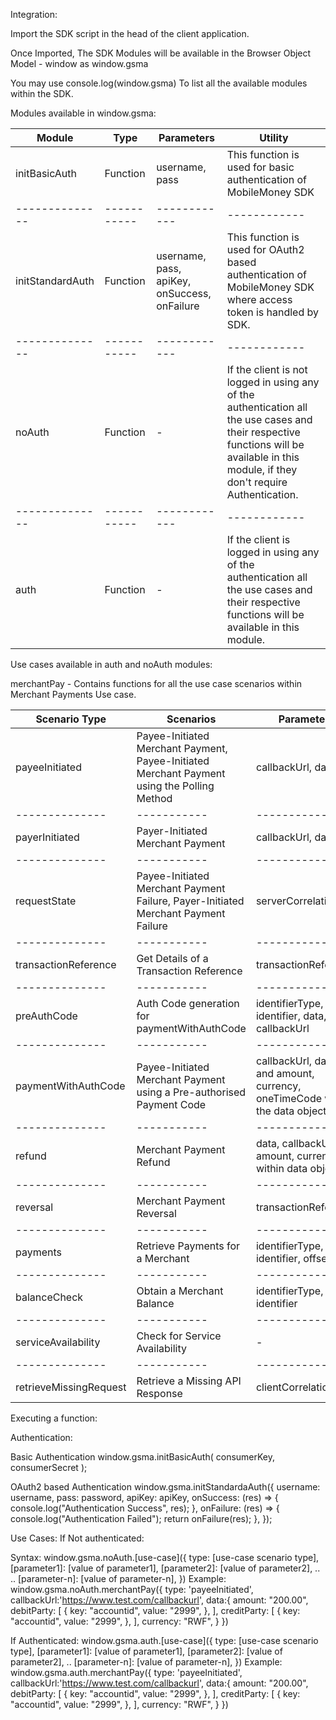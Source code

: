 <!-- ## bundle config

npm i --save-dev webpack webpack-cli webpack-dev-server

## tranformation

babel
npm i --save-dev @babel/core @babel/preset-env babel-loader

## Api

api
npm install axios

## env setup

acessing env variable config
npm install dotenv-webpack --save-dev

## url encode

A querystring parsing and stringifying library with some added security.
npm install qs -->


Integration: 

Import the SDK script in the head of the client application.

<head>
   <script src="http://{cdn-url}/main.min.js"></script>
</head>


Once Imported, The SDK Modules will be available in the Browser Object Model - window as
window.gsma

You may use 
console.log(window.gsma)
To list all the available modules within the SDK.

Modules available in window.gsma:


Module | Type | Parameters | Utility 
--------------|-----------|------------|------------
initBasicAuth | Function | username, pass | This function is used for basic authentication of MobileMoney SDK
--------------|-----------|------------|------------
initStandardAuth | Function | username, pass, apiKey, onSuccess, onFailure | This function is used for OAuth2 based authentication of MobileMoney SDK where access token is handled by SDK. 
--------------|-----------|------------|------------
noAuth | Function | - | If the client is not logged in using any of the authentication all the use cases and their respective functions will be available in this module, if they don't require Authentication.
--------------|-----------|------------|------------
auth | Function | - | If the client is logged in using any of the authentication all the use cases and their respective functions will be available in this module.


Use cases available in auth and noAuth modules:

merchantPay - Contains functions for all the use case scenarios within Merchant Payments Use case.

Scenario Type | Scenarios | Parameters
--------------|-----------|------------
payeeInitiated | Payee-Initiated Merchant Payment, Payee-Initiated Merchant Payment using the Polling Method | callbackUrl, data
--------------|-----------|------------
payerInitiated | Payer-Initiated Merchant Payment | callbackUrl, data
--------------|-----------|------------
requestState  | Payee-Initiated Merchant Payment Failure, Payer-Initiated Merchant Payment Failure | serverCorrelationId
--------------|-----------|------------
transactionReference | Get Details of a Transaction Reference | transactionReference
--------------|-----------|------------
preAuthCode | Auth Code generation for paymentWithAuthCode | identifierType, identifier, data, callbackUrl
--------------|-----------|------------
paymentWithAuthCode | Payee-Initiated Merchant Payment using a Pre-authorised Payment Code | callbackUrl, data, and amount, currency, oneTimeCode within the data object
--------------|-----------|------------
refund | Merchant Payment Refund | data, callbackUrl and amount, currency within data object
--------------|-----------|------------
reversal | Merchant Payment Reversal | transactionReference
--------------|-----------|------------
payments | Retrieve Payments for a Merchant | identifierType, identifier, offset, limit
--------------|-----------|------------
balanceCheck | Obtain a Merchant Balance | identifierType, identifier
--------------|-----------|------------
serviceAvailability | Check for Service Availability | -
--------------|-----------|------------
retrieveMissingRequest | Retrieve a Missing API Response | clientCorrelationId

Executing a function:

Authentication: 

Basic Authentication
window.gsma.initBasicAuth(
      consumerKey,
      consumerSecret
    );

OAuth2 based Authentication
window.gsma.initStandardaAuth({
    username: username,
    pass: password,
    apiKey: apiKey,
    onSuccess: (res) => {
      console.log("Authentication Success", res);
    },
    onFailure: (res) => {
      console.log("Authentication Failed");
      return onFailure(res);
    },
  });













Use Cases:
If Not authenticated:

Syntax:
window.gsma.noAuth.[use-case]({
	type: [use-case scenario type],
	[parameter1]: [value of parameter1],
	[parameter2]: [value of parameter2],
	..
	..
	[parameter-n]: [value of parameter-n],
})
Example:	
window.gsma.noAuth.merchantPay({
  type: 'payeeInitiated',
  callbackUrl:'https://www.test.com/callbackurl',
  data:{
    amount: "200.00",
    debitParty: [
      {
        key: "accountid",
        value: "2999",
      },
    ],
    creditParty: [
      {
        key: "accountid",
        value: "2999",
      },
    ],
    currency: "RWF",
  }
})

If Authenticated:
window.gsma.auth.[use-case]({
	type: [use-case scenario type],
	[parameter1]: [value of parameter1],
	[parameter2]: [value of parameter2],
	..
	[parameter-n]: [value of parameter-n],
})
Example:
window.gsma.auth.merchantPay({
  type: 'payeeInitiated',
  callbackUrl:'https://www.test.com/callbackurl',
  data:{
    amount: "200.00",
    debitParty: [
      {
        key: "accountid",
        value: "2999",
      },
    ],
    creditParty: [
      {
        key: "accountid",
        value: "2999",
      },
    ],
    currency: "RWF",
  }
})


